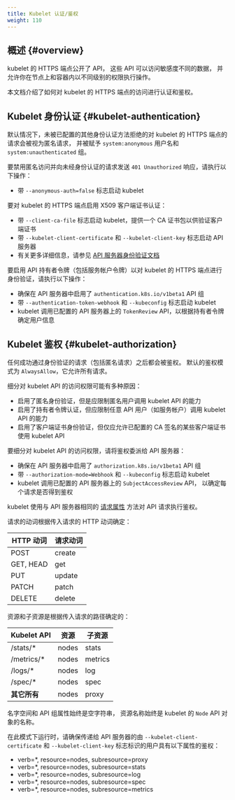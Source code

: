 ```yaml
---
title: Kubelet 认证/鉴权
weight: 110
---
```


## 概述  {#overview}

kubelet 的 HTTPS 端点公开了 API，
这些 API 可以访问敏感度不同的数据，
并允许你在节点上和容器内以不同级别的权限执行操作。

本文档介绍了如何对 kubelet 的 HTTPS 端点的访问进行认证和鉴权。

## Kubelet 身份认证   {#kubelet-authentication}

默认情况下，未被已配置的其他身份认证方法拒绝的对 kubelet 的 HTTPS 端点的请求会被视为匿名请求，
并被赋予 `system:anonymous` 用户名和 `system:unauthenticated` 组。

要禁用匿名访问并向未经身份认证的请求发送 `401 Unauthorized` 响应，请执行以下操作：

* 带 `--anonymous-auth=false` 标志启动 kubelet

要对 kubelet 的 HTTPS 端点启用 X509 客户端证书认证：

* 带 `--client-ca-file` 标志启动 kubelet，提供一个 CA 证书包以供验证客户端证书
* 带 `--kubelet-client-certificate` 和 `--kubelet-client-key` 标志启动 API 服务器
* 有关更多详细信息，请参见
  [API 服务器身份验证文档](/zh-cn/docs/reference/access-authn-authz/authentication/#x509-client-certs)

要启用 API 持有者令牌（包括服务帐户令牌）以对 kubelet 的 HTTPS 端点进行身份验证，请执行以下操作：

* 确保在 API 服务器中启用了 `authentication.k8s.io/v1beta1` API 组
* 带 `--authentication-token-webhook` 和 `--kubeconfig` 标志启动 kubelet
* kubelet 调用已配置的 API 服务器上的 `TokenReview` API，以根据持有者令牌确定用户信息

## Kubelet 鉴权   {#kubelet-authorization}

任何成功通过身份验证的请求（包括匿名请求）之后都会被鉴权。
默认的鉴权模式为 `AlwaysAllow`，它允许所有请求。

细分对 kubelet API 的访问权限可能有多种原因：

* 启用了匿名身份验证，但是应限制匿名用户调用 kubelet API 的能力
* 启用了持有者令牌认证，但应限制任意 API 用户（如服务帐户）调用 kubelet API 的能力
* 启用了客户端证书身份验证，但仅应允许已配置的 CA 签名的某些客户端证书使用 kubelet API

要细分对 kubelet API 的访问权限，请将鉴权委派给 API 服务器：

* 确保在 API 服务器中启用了 `authorization.k8s.io/v1beta1` API 组
* 带 `--authorization-mode=Webhook` 和 `--kubeconfig` 标志启动 kubelet
* kubelet 调用已配置的 API 服务器上的 `SubjectAccessReview` API，
  以确定每个请求是否得到鉴权

kubelet 使用与 API 服务器相同的
[请求属性](/zh-cn/docs/reference/access-authn-authz/authorization/#review-your-request-attributes)
方法对 API 请求执行鉴权。

请求的动词根据传入请求的 HTTP 动词确定：

HTTP 动词 | 请求动词
----------|---------------
POST      | create
GET, HEAD | get
PUT       | update
PATCH     | patch
DELETE    | delete

资源和子资源是根据传入请求的路径确定的：

Kubelet API  | 资源 | 子资源
-------------|----------|------------
/stats/\*     | nodes    | stats
/metrics/\*   | nodes    | metrics
/logs/\*      | nodes    | log
/spec/\*      | nodes    | spec
**其它所有**  | nodes    | proxy

名字空间和 API 组属性始终是空字符串，
资源名称始终是 kubelet 的 `Node` API 对象的名称。

在此模式下运行时，请确保传递给 API 服务器的由 `--kubelet-client-certificate` 和
`--kubelet-client-key` 标志标识的用户具有以下属性的鉴权：

* verb=\*, resource=nodes, subresource=proxy
* verb=\*, resource=nodes, subresource=stats
* verb=\*, resource=nodes, subresource=log
* verb=\*, resource=nodes, subresource=spec
* verb=\*, resource=nodes, subresource=metrics
